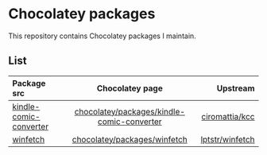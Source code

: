 # Chocolatey packages
This repository contains Chocolatey packages I maintain.
## List
| Package src | Chocolatey page | Upstream |
|:-------------|:------:|-------------:|
| [kindle-comic-converter](kindle-comic-converter/) | [chocolatey/packages/kindle-comic-converter](https://chocolatey.org/packages/kindle-comic-converter/) |[ciromattia/kcc](https://github.com/ciromattia/kcc) |
| [winfetch](winfetch/) | [chocolatey/packages/winfetch](https://chocolatey.org/packages/winfetch/) |[lptstr/winfetch](https://github.com/lptstr/winfetch) |